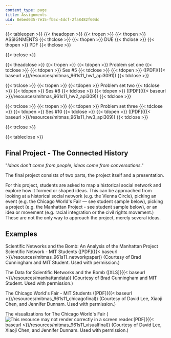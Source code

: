 ```yaml
---
content_type: page
title: Assignments
uid: 8ebed035-7e15-fb5c-4dcf-2fa8482f60dc
---
```


{{< tableopen >}}
{{< theadopen >}}
{{< tropen >}}
{{< thopen >}}
ASSIGNMENTS
{{< thclose >}}
{{< thopen >}}
DUE
{{< thclose >}}
{{< thopen >}}
PDF
{{< thclose >}}

{{< trclose >}}

{{< theadclose >}}
{{< tropen >}}
{{< tdopen >}}
Problem set one
{{< tdclose >}}
{{< tdopen >}}
Ses #5
{{< tdclose >}}
{{< tdopen >}}
([PDF]({{< baseurl >}}/resources/mitmas_961s11_hw1_api3091))
{{< tdclose >}}

{{< trclose >}}
{{< tropen >}}
{{< tdopen >}}
Problem set two
{{< tdclose >}}
{{< tdopen >}}
Ses #8
{{< tdclose >}}
{{< tdopen >}}
([PDF]({{< baseurl >}}/resources/mitmas_961s11_hw2_api309))
{{< tdclose >}}

{{< trclose >}}
{{< tropen >}}
{{< tdopen >}}
Problem set three
{{< tdclose >}}
{{< tdopen >}}
Ses #10
{{< tdclose >}}
{{< tdopen >}}
([PDF]({{< baseurl >}}/resources/mitmas_961s11_hw3_api309))
{{< tdclose >}}

{{< trclose >}}

{{< tableclose >}}

Final Project - The Connected History
-------------------------------------

"_Ideas don't come from people, ideas come from conversations_."

The final project consists of two parts, the project itself and a presentation.

For this project, students are asked to map a historical social network and explore how it formed or shaped ideas. This can be approached from looking at a historical social network (e.g. the Vienna Circle), picking an event (e.g. the Chicago World's Fair — see student sample below), picking a project (e.g. the Manhattan Project - see student sample below), or an idea or movement (e.g. racial integration or the civil rights movement.) These are not the only way to approach the project, merely several ideas.

Examples
--------

Scientific Networks and the Bomb: An Analysis of the Manhattan Project Scientific Network - MIT Students ([PDF]({{< baseurl >}}/resources/mitmas_961s11_networkpaper)) (Courtesy of Brad Cunningham and MIT Student. Used with permission.)

The Data for Scientific Networks and the Bomb ([XLS]({{< baseurl >}}/resources/manhattandata)) (Courtesy of Brad Cunningham and MIT Student. Used with permission.)

The Chicago World's Fair - MIT Students ([PDF]({{< baseurl >}}/resources/mitmas_961s11_chicagofinal)) (Courtesy of David Lee, Xiaoji Chen, and Jennifer Dunnam. Used with permission.)

The visualizations for The Chicago World's Fair (![This resource may not render correctly in a screen reader.](/images/inacessible.gif)[PDF]({{< baseurl >}}/resources/mitmas_961s11_visualfinal)) (Courtesy of David Lee, Xiaoji Chen, and Jennifer Dunnam. Used with permission.)